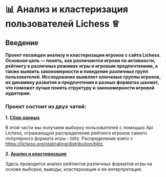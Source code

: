 #  📊 Анализ и кластеризация пользователей Lichess ♕
## Введение
**Проект посвящен анализу и кластеризации игроков с сайта Lichess. Основная цель — понять, как различаются игроки по активности, рейтингу в различных режимах игры и игровым предпочтениям, а также выявить закономерности и поведение различных групп пользователей. Исследование выявляет ключевые группы игроков, их динамику развития и предпочтения в разных форматах шахмат, что поможет лучше понять структуру и закономерности игровой аудитории.**
### Проект состоит из двух чатей:
**1. [Сбор данных](https://github.com/DataM0ney/Lichess_project/blob/main/analysis%26clustering.ipynb)**

В этой части мы получаем выборку пользователей с помощью Api Lichess, отражающую распределение рейтинга игроков самого популярного формата игры - blitz. Распределение взято с https://lichess.org/stat/rating/distribution/blitz.

**2. [Анализ и кластеризация](https://github.com/DataM0ney/Lichess_project/blob/main/analysis%26clustering.ipynb)**

Здесь проводится анализ рейтингов различных форматов игры на основе выборки, выводы; кластеризация и ее интерпретация.
